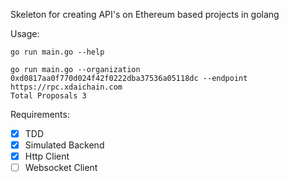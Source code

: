 Skeleton for creating API's on Ethereum based projects in golang

Usage:
```
go run main.go --help
```

```
go run main.go --organization 0xd0817aa0f770d024f42f0222dba37536a05118dc --endpoint https://rpc.xdaichain.com
Total Proposals 3
```

Requirements:
 - [x] TDD
 - [x] Simulated Backend
 - [x] Http Client
 - [ ] Websocket Client
